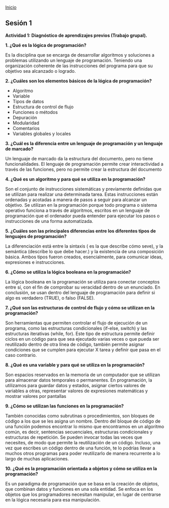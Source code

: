 <!-- No borrar o modificar -->
[Inicio](./index.md)

## Sesión 1 


**Actividad 1: Diagnóstico de aprendizajes previos (Trabajo grupal).**

**1. ¿Qué es la lógica de programación?**

Es la disciplina que se encarga de desarrollar algoritmos y soluciones a problemas utilizando un lenguaje de programación. Teniendo una organización coherente de las instrucciones del programa para que su objetivo sea alcanzado o logrado.

**2. ¿Cuáles son los elementos básicos de la lógica de programación?**

* Algoritmo
* Variable
* Tipos de datos
* Estructura de control de flujo
* Funciones o métodos
* Depuración
* Modularidad
* Comentarios
* Variables globales y locales

**3. ¿Cuál es la diferencia entre un lenguaje de programación y un lenguaje de marcado?**

Un lenguaje de marcado da la estructura del documento, pero no tiene funcionalidades. El lenguaje de programación permite crear interactividad a través de las funciones, pero no permite crear la estructura del documento

**4. ¿Qué es un algoritmo y para qué se utiliza en la programación?**

Son el conjunto de instrucciones sistemáticas y previamente definidas que se utilizan para realizar una determinada tarea. Estas instrucciones están ordenadas y acotadas a manera de pasos a seguir para alcanzar un objetivo. Se utilizan en la programación porque todo programa o sistema operativo funciona a través de algoritmos, escritos en un lenguaje de programación que el ordenador pueda entender para ejecutar los pasos o instrucciones de una forma automatizada.

**5. ¿Cuáles son las principales diferencias entre los diferentes tipos de lenguajes de programación?**

La diferenciación está entre la sintaxis ( es la que describe cómo seve), y la semántica (describe lo que debe hacer.) y la existencia de una composición básica. Ambos tipos fueron creados, esencialmente, para comunicar ideas, expresiones e instrucciones.

**6. ¿Cómo se utiliza la lógica booleana en la programación?**

La lógica booleana en la programación se utiliza para conectar conceptos entre sí, con el fin de comprobar su veracidad dentro de un enunciado. En conclusión, se usan dentro del lenguaje de programación para definir si algo es verdadero (TRUE), o falso (FALSE).

**7. ¿Qué son las estructuras de control de flujo y cómo se utilizan en la programación?**

Son herramientas que permiten controlar el flujo de ejecución de un programa, como las estructuras condicionales (if-else, switch) y las estructuras iterativas (while, for). Este tipo de estructura permite definir ciclos en un código para que sea ejecutado varias veces o que pueda ser reutilizado dentro de otra línea de código, también permite asignar condiciones que se cumplen para ejecutar X tarea y definir que pasa en el caso contrario.

**8. ¿Qué es una variable y para qué se utiliza en la programación?**

Son espacios reservados en la memoria de un computador que se utilizan para almacenar datos temporales o permanentes.
En programación, la utilizamos para guardar datos y estados, asignar ciertos valores de variables a otras, representar valores de expresiones matemáticas y mostrar valores por pantallas

**9. ¿Cómo se utilizan las funciones en la programación?**

También conocidas como subrutinas o procedimientos, son bloques de código a los que se les asigna un nombre. Dentro del bloque de código de una función podemos encontrar lo mismo que encontramos en un algoritmo común, es decir, sentencias secuenciales, estructuras condicionales y estructuras de repetición. Se pueden invocar todas las veces que necesites, de modo que permite la reutilización de un
código. Incluso, una vez que escribes un código dentro de una función, te lo podrías llevar a muchos otros programas para poder reutilizarlo de manera recurrente a lo largo de muchas aplicaciones.

**10. ¿Qué es la programación orientada a objetos y cómo se utiliza en la programación?**

Es un paradigma de programación que se basa en la creación de objetos, que combinan datos y funciones en una sola entidad. Se enfoca en los objetos que los programadores necesitan manipular, en lugar de centrarse en la lógica necesaria para esa manipulación.
